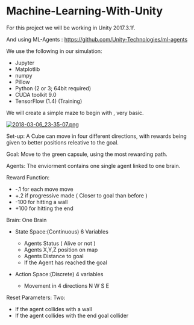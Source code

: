 # Machine-Learning-With-Unity

For this project we will be working in Unity 2017.3.1f.

And using ML-Agents : https://github.com/Unity-Technologies/ml-agents

We use the following in our simulation:
- Jupyter
- Matplotlib
- numpy
- Pillow
- Python (2 or 3; 64bit required)
- CUDA toolkit 9.0
- TensorFlow (1.4) (Training)



We will create a simple maze to begin with , very basic.

[![2018-03-06_23-35-07.png](https://s18.postimg.org/9unnckrpl/2018-03-06_23-35-07.png)](https://postimg.org/image/q5nr8w479/)

Set-up: A Cube can move in four different directions, with rewards being given to better positions releative to the goal.

Goal: Move to the green capsule, using the most rewarding path.

Agents: The enviorment contains one single agent linked to one brain.

Reward Function:
 - -.1 for each move move
 - +.2 if progressive made ( Closer to goal than before )
 - -100 for hitting a wall 
 - +100 for hitting the end
  

Brain: One Brain 
 - State Space:(Continuous) 6 Variables 
    - Agents Status ( Alive or not ) 
    - Agents X,Y,Z position on map
    - Agents Distance to goal
    - If the Agent has reached the goal
 
 - Action Space:(Discrete) 4 variables
    - Movement in 4 directions N W S E
    
Reset Parameters:
  Two:
   - If the agent collides with a wall
   - If the agent collides with the end goal collider
    


